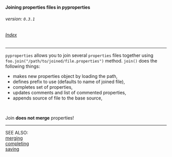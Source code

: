 #### Joining properties files in pyproperties
###### _version: `0.3.1`_

###### [Index](index.mdown)
----


`pyproperties` allows you to join several `properties` files together using `foo.join("/path/to/joined/file.properties")` method.
`join()` does the following things:

*   makes new properties object by loading the path,
*   defines prefix to use (defaults to name of joined file),
*   completes set of properties,
*   updates comments and list of commented properties,
*   appends source of file to the base source,

&nbsp;

Join __does not merge__ properties! 

----

SEE ALSO:  
[merging](merging.mdown)  
[completing](completing.mdown)  
[saving](saving.mdown)